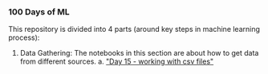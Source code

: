 ### 100 Days of ML

This repository is divided into 4 parts (around key steps in machine learning process):

1. Data Gathering: The notebooks in this section are about how to get data from different sources. 
    a. ["Day 15 - working with csv files"](https://github.com/Akanksha-Pandey/Machine-Learning/blob/main/Day15-working%20with%20csv%20files.ipynb)